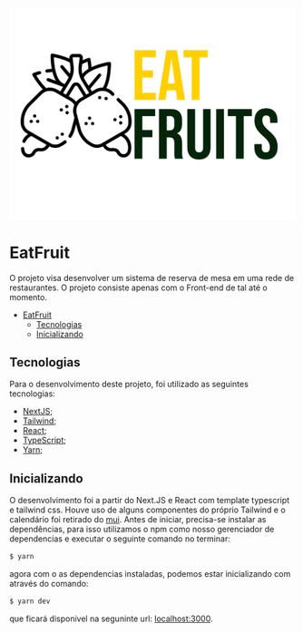 ![EatFruit](https://github.com/Biahellens/eatFruit/blob/main/public/assets/icon-eat-fruit.svg)

# EatFruit

O projeto visa desenvolver um sistema de reserva de mesa em uma rede de restaurantes. O projeto consiste apenas com o Front-end de tal até o momento.

- [EatFruit](#eatFruit)
  - [Tecnologias](#tecnologias)
  - [Inicializando](#inicializando)

## Tecnologias

Para o desenvolvimento deste projeto, foi utilizado as seguintes tecnologias:

- [NextJS](https://nextjs.org/);
- [Tailwind](https://tailwindcss.com/);
- [React](https://pt-br.reactjs.org/);
- [TypeScript](https://www.typescriptlang.org/);
- [Yarn](https://yarnpkg.com/);


## Inicializando

O desenvolvimento foi a partir do Next.JS e React com template typescript e tailwind css. Houve uso de alguns componentes do próprio Tailwind e o calendário foi retirado do [mui](https://mui.com/). Antes de iniciar, precisa-se instalar as dependências, para isso utilizamos o npm como nosso gerenciador de dependencias e executar o seguinte comando no terminar:

```bash
$ yarn
```

agora com o as dependencias instaladas, podemos estar inicializando com através do comando:

```bash
$ yarn dev
```

que ficará disponivel na seguninte url: [localhost:3000](http://localhost:3000).
